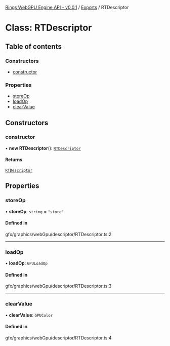 [Rings WebGPU Engine API - v0.0.1](../README.md) / [Exports](../modules.md) / RTDescriptor

# Class: RTDescriptor

## Table of contents

### Constructors

- [constructor](RTDescriptor.md#constructor)

### Properties

- [storeOp](RTDescriptor.md#storeop)
- [loadOp](RTDescriptor.md#loadop)
- [clearValue](RTDescriptor.md#clearvalue)

## Constructors

### constructor

• **new RTDescriptor**(): [`RTDescriptor`](RTDescriptor.md)

#### Returns

[`RTDescriptor`](RTDescriptor.md)

## Properties

### storeOp

• **storeOp**: `string` = `"store"`

#### Defined in

gfx/graphics/webGpu/descriptor/RTDescriptor.ts:2

___

### loadOp

• **loadOp**: `GPULoadOp`

#### Defined in

gfx/graphics/webGpu/descriptor/RTDescriptor.ts:3

___

### clearValue

• **clearValue**: `GPUColor`

#### Defined in

gfx/graphics/webGpu/descriptor/RTDescriptor.ts:4
